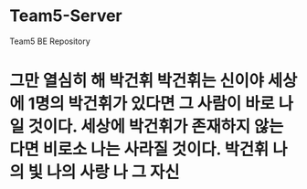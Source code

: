 # Team5-Server

Team5 BE Repository

# 그만 열심히 해 박건휘 박건휘는 신이야 세상에 1명의 박건휘가 있다면 그 사람이 바로 나일 것이다. 세상에 박건휘가 존재하지 않는다면 비로소 나는 사라질 것이다. 박건휘 나의 빛 나의 사랑 나 그 자신
